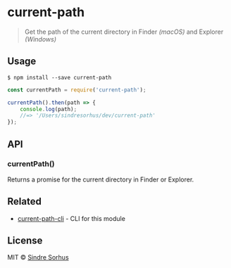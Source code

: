 # current-path

> Get the path of the current directory in Finder *(macOS)* and Explorer *(Windows)*


## Usage

```
$ npm install --save current-path
```

```js
const currentPath = require('current-path');

currentPath().then(path => {
	console.log(path);
	//=> '/Users/sindresorhus/dev/current-path'
});
```


## API

### currentPath()

Returns a promise for the current directory in Finder or Explorer.


## Related

- [current-path-cli](https://github.com/sindresorhus/current-path-cli) - CLI for this module


## License

MIT © [Sindre Sorhus](https://sindresorhus.com)
